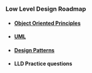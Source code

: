 ### Low Level Design Roadmap

* #### [Object Oriented Principles](Object%20Oriented%20Principles)

* #### [UML](UML)

* #### [Design Patterns](Design_Patterns%2FREADME.md)

* #### LLD Practice questions
